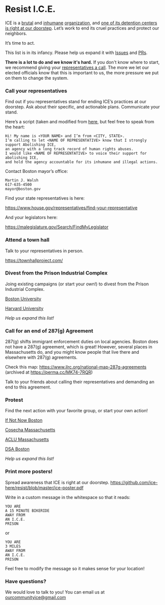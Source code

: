 # Resist I.C.E.

ICE is a [brutal](https://www.bostonmagazine.com/news/2019/07/02/ayanna-pressley-migrant-detention-centers-texas/) and [inhumane](https://www.theatlantic.com/politics/archive/2019/07/border-patrols-oversight-sick-migrant-children/593224/) [organization](https://www.aclu.org/press-releases/aclu-obtains-documents-showing-widespread-abuse-child-immigrants-us-custody), and [one of its detention centers is right at our doorstep](https://www.ice.gov/detention-facility/suffolk-county-house-corrections-south-bay). Let’s work to end its cruel practices and protect our neighbors.

It’s time to act.

This list is in its infancy. Please help us expand it with [Issues](https://github.com/ice-here/resist/issues) and [PRs](https://github.com/ice-here/resist/pulls).


**There is a lot to do and we know it's hard.**
If you don't know where to start, we recommend giving your [representatives a call](#call-your-representatives). The more we let our elected officials know that this is important to us, the more pressure we put on them to change the system.

### Call your representatives
Find out if you representatives stand for ending ICE’s practices at our doorstep. Ask about their specific, and actionable plans. Communicate your stand.

Here’s a script (taken and modified from [here](https://breakice.org/), but feel free to speak from the heart:

```
Hi! My name is <YOUR NAME> and I’m from <CITY, STATE>. 
I’m calling to let <NAME OF REPRESENTATIVE> know that I strongly support Abolishing ICE, 
an agency with a long track record of human rights abuses. 
I would like <NAME OF REPRESENTATIVE> to voice their support for abolishing ICE, 
and hold the agency accountable for its inhumane and illegal actions.
```

Contact Boston mayor’s office:
```
Martin J. Walsh
617-635-4500 
mayor@boston.gov
```

Find your state representatives is here:

https://www.house.gov/representatives/find-your-representative

And your legislators here:

https://malegislature.gov/Search/FindMyLegislator

### Attend a town hall
Talk to your representatives in person.

https://townhallproject.com/ 

### Divest from the Prison Industrial Complex

Joing existing campaigns (or start your own!) to divest from the Prison Industrial Complex.

[Boston University](https://www.facebook.com/BUStudentsAgainstMassIncarceration/)

[Harvard University](https://harvardprisondivest.org/)

*Help us expand this list!*

### Call for an end of 287(g) Agreement
287(g) shifts immigrant enforcement duties on local agencies. 
Boston does not have a 287(g) agreement, which is great! However, several places in Massachusetts do, and you might know people that live there and elsewhere with 287(g) agreements.

Check this map: https://www.ilrc.org/national-map-287g-agreements (archived at https://perma.cc/MK74-7RQR)

Talk to your friends about calling their representatives and demanding an end to this agreement.

### Protest
Find the next action with your favorite group, or start your own action!

[If Not Now Boston](https://www.facebook.com/ifnotnowboston/events/)

[Cosecha Massachusetts](https://www.facebook.com/pg/cosechaenmassachusetts/events/)

[ACLU Massachusetts](https://www.facebook.com/pg/aclumass/events/)

[DSA Boston](https://www.facebook.com/pg/BostonDSA/events/)

*Help us expand this list!*


### Print more posters!
Spread awareness that ICE is right at our doorstep.
https://github.com/ice-here/resist/blob/master/ice-poster.pdf

Write in a custom message in the whitespace so that it reads:
```
YOU ARE
A 15 MINUTE BIKERIDE
AWAY FROM 
AN I.C.E.
PRISON
```
or 

```
YOU ARE
3 MILES
AWAY FROM 
AN I.C.E.
PRISON
```

Feel free to modify the message so it makes sense for your location!
  
### Have questions?

We would love to talk to you! You can email us at ourcommunityice@gmail.com


